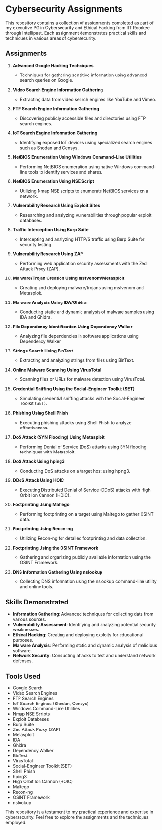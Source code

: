 # Cybersecurity Assignments

This repository contains a collection of assignments completed as part of my executive PG in Cybersecurity and Ethical Hacking from IIT Roorkee through Intellipaat. Each assignment demonstrates practical skills and techniques in various areas of cybersecurity.

## Assignments

1. **Advanced Google Hacking Techniques**
   - Techniques for gathering sensitive information using advanced search queries on Google.

2. **Video Search Engine Information Gathering**
   - Extracting data from video search engines like YouTube and Vimeo.

3. **FTP Search Engine Information Gathering**
   - Discovering publicly accessible files and directories using FTP search engines.

4. **IoT Search Engine Information Gathering**
   - Identifying exposed IoT devices using specialized search engines such as Shodan and Censys.

5. **NetBIOS Enumeration Using Windows Command-Line Utilities**
   - Performing NetBIOS enumeration using native Windows command-line tools to identify services and shares.

6. **NetBIOS Enumeration Using NSE Script**
   - Utilizing Nmap NSE scripts to enumerate NetBIOS services on a network.

7. **Vulnerability Research Using Exploit Sites**
   - Researching and analyzing vulnerabilities through popular exploit databases.

8. **Traffic Interception Using Burp Suite**
   - Intercepting and analyzing HTTP/S traffic using Burp Suite for security testing.

9. **Vulnerability Research Using ZAP**
   - Performing web application security assessments with the Zed Attack Proxy (ZAP).

10. **Malware/Trojan Creation Using msfvenom/Metasploit**
    - Creating and deploying malware/trojans using msfvenom and Metasploit.

11. **Malware Analysis Using IDA/Ghidra**
    - Conducting static and dynamic analysis of malware samples using IDA and Ghidra.

12. **File Dependency Identification Using Dependency Walker**
    - Analyzing file dependencies in software applications using Dependency Walker.

13. **Strings Search Using BinText**
    - Extracting and analyzing strings from files using BinText.

14. **Online Malware Scanning Using VirusTotal**
    - Scanning files or URLs for malware detection using VirusTotal.

15. **Credential Sniffing Using the Social-Engineer Toolkit (SET)**
    - Simulating credential sniffing attacks with the Social-Engineer Toolkit (SET).

16. **Phishing Using Shell Phish**
    - Executing phishing attacks using Shell Phish to analyze effectiveness.

17. **DoS Attack (SYN Flooding) Using Metasploit**
    - Performing Denial of Service (DoS) attacks using SYN flooding techniques with Metasploit.

18. **DoS Attack Using hping3**
    - Conducting DoS attacks on a target host using hping3.

19. **DDoS Attack Using HOIC**
    - Executing Distributed Denial of Service (DDoS) attacks with High Orbit Ion Cannon (HOIC).

20. **Footprinting Using Maltego**
    - Performing footprinting on a target using Maltego to gather OSINT data.

21. **Footprinting Using Recon-ng**
    - Utilizing Recon-ng for detailed footprinting and data collection.

22. **Footprinting Using the OSINT Framework**
    - Gathering and organizing publicly available information using the OSINT Framework.

23. **DNS Information Gathering Using nslookup**
    - Collecting DNS information using the nslookup command-line utility and online tools.

## Skills Demonstrated

- **Information Gathering**: Advanced techniques for collecting data from various sources.
- **Vulnerability Assessment**: Identifying and analyzing potential security weaknesses.
- **Ethical Hacking**: Creating and deploying exploits for educational purposes.
- **Malware Analysis**: Performing static and dynamic analysis of malicious software.
- **Network Security**: Conducting attacks to test and understand network defenses.

## Tools Used

- Google Search
- Video Search Engines
- FTP Search Engines
- IoT Search Engines (Shodan, Censys)
- Windows Command-Line Utilities
- Nmap NSE Scripts
- Exploit Databases
- Burp Suite
- Zed Attack Proxy (ZAP)
- Metasploit
- IDA
- Ghidra
- Dependency Walker
- BinText
- VirusTotal
- Social-Engineer Toolkit (SET)
- Shell Phish
- hping3
- High Orbit Ion Cannon (HOIC)
- Maltego
- Recon-ng
- OSINT Framework
- nslookup

This repository is a testament to my practical experience and expertise in cybersecurity. Feel free to explore the assignments and the techniques employed.

